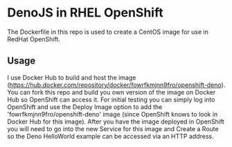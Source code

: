 # DenoJS in RHEL OpenShift

The Dockerfile in this repo is used to create a CentOS image for use in RedHat OpenShift.

## Usage

I use Docker Hub to build and host the image (https://hub.docker.com/repository/docker/fowrfkmjnn9fro/openshift-deno). You can fork this repo and build you own version of the image on Docker Hub so OpenShift can access it. For initial testing you can simply log into OpenShift and use the Deploy Image option to add the 'fowrfkmjnn9fro/openshift-deno' image (since OpenShift knows to look in Docker Hub for this image). After you have the image deployed in OpenShift you will need to go into the new Service for this image and Create a Route so the Deno HelloWorld example can be accessed via an HTTP address.

